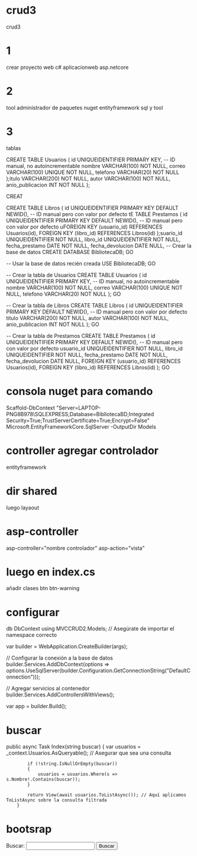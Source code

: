 # crud3
 crud3
# 1 
crear proyecto web c#
aplicacionweb asp.netcore
# 2
tool
administrador de paquetes nuget
entityframework sql y tool
# 3
tablas

CREATE TABLE Usuarios (
    id UNIQUEIDENTIFIER PRIMARY KEY,  -- ID manual, no autoincrementable
    nombre VARCHAR(100) NOT NULL,
    correo VARCHAR(100) UNIQUE NOT NULL,
    telefono VARCHAR(20) NOT NULL
);itulo VARCHAR(200) NOT NULL,
    autor VARCHAR(100) NOT NULL,
    anio_publicacion INT NOT NULL
);

CREAT

CREATE TABLE Libros (
    id UNIQUEIDENTIFIER PRIMARY KEY DEFAULT NEWID(), -- ID manual pero con valor por defecto
    tE TABLE Prestamos (
    id UNIQUEIDENTIFIER PRIMARY KEY DEFAULT NEWID(),  -- ID manual pero con valor por defecto
    uFOREIGN KEY (usuario_id) REFERENCES Usuarios(id),
    FOREIGN KEY (libro_id) REFERENCES Libros(id)
);suario_id UNIQUEIDENTIFIER NOT NULL,
    libro_id UNIQUEIDENTIFIER NOT NULL,
    fecha_prestamo DATE NOT NULL,
    fecha_devolucion DATE NULL,
    -- Crear la base de datos
CREATE DATABASE BibliotecaDB;
GO

-- Usar la base de datos recién creada
USE BibliotecaDB;
GO

-- Crear la tabla de Usuarios
CREATE TABLE Usuarios (
    id UNIQUEIDENTIFIER PRIMARY KEY,  -- ID manual, no autoincrementable
    nombre VARCHAR(100) NOT NULL,
    correo VARCHAR(100) UNIQUE NOT NULL,
    telefono VARCHAR(20) NOT NULL
);
GO

-- Crear la tabla de Libros
CREATE TABLE Libros (
    id UNIQUEIDENTIFIER PRIMARY KEY DEFAULT NEWID(), -- ID manual pero con valor por defecto
    titulo VARCHAR(200) NOT NULL,
    autor VARCHAR(100) NOT NULL,
    anio_publicacion INT NOT NULL
);
GO

-- Crear la tabla de Prestamos
CREATE TABLE Prestamos (
    id UNIQUEIDENTIFIER PRIMARY KEY DEFAULT NEWID(),  -- ID manual pero con valor por defecto
    usuario_id UNIQUEIDENTIFIER NOT NULL,
    libro_id UNIQUEIDENTIFIER NOT NULL,
    fecha_prestamo DATE NOT NULL,
    fecha_devolucion DATE NULL,
    FOREIGN KEY (usuario_id) REFERENCES Usuarios(id),
    FOREIGN KEY (libro_id) REFERENCES Libros(id)
);
GO
# consola nuget para comando

Scaffold-DbContext "Server=LAPTOP-PNG8B978\SQLEXPRESS;Database=BibliotecaBD;Integrated Security=True;TrustServerCertificate=True;Encrypt=False" Microsoft.EntityFrameworkCore.SqlServer -OutputDir Models
# controller agregar controlador
entityframework

# dir shared 
luego layaout

# asp-controller

asp-controller="nombre controlador" asp-action="vista"

# luego en index.cs

añadir clases btn btn-warning

# configurar

db DbContext
using MVCCRUD2.Models; // Asegúrate de importar el namespace correcto

var builder = WebApplication.CreateBuilder(args);

// Configurar la conexión a la base de datos
builder.Services.AddDbContext<BibliotecaDbContext>(options =>
    options.UseSqlServer(builder.Configuration.GetConnectionString("DefaultConnection")));

// Agregar servicios al contenedor
builder.Services.AddControllersWithViews();

var app = builder.Build();

# buscar

public async Task<IActionResult> Index(string buscar)
        {
            var usuarios = _context.Usuarios.AsQueryable(); // Asegurar que sea una consulta

            if (!string.IsNullOrEmpty(buscar))
            {
                usuarios = usuarios.Where(s => s.Nombre!.Contains(buscar));
            }

            return View(await usuarios.ToListAsync()); // Aquí aplicamos ToListAsync sobre la consulta filtrada
        }
# bootsrap

<form asp-controller="Usuarios" asp-action="Index">
    <p>
        Buscar: <input type="text" name="buscar" class="form-text" />
        <input type="submit" value="Buscar" class="btn btn-sm btn-dark" />
    </p
